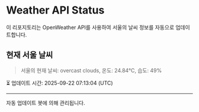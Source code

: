 
# Weather API Status

이 리포지토리는 OpenWeather API를 사용하여 서울의 날씨 정보를 자동으로 업데이트합니다.

## 현재 서울 날씨
> 서울의 현재 날씨: overcast clouds, 온도: 24.84°C, 습도: 49%

⏳ 업데이트 시간: 2025-09-22 07:13:04 (UTC)

---
자동 업데이트 봇에 의해 관리됩니다.

